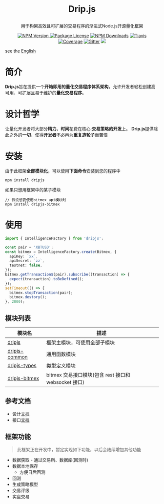 <H1><p  align="center">Drip.js</p></H1>
<p  align="center">用于构架高效且可扩展的交易程序的渐进式Node.js开源量化框架</p>
<p  align="center">
<a href="https://www.npmjs.com/package/dripjs"><img src="https://img.shields.io/npm/v/dripjs.svg" alt="NPM Version" />
<a href="https://www.npmjs.com/package/dripjs"><img src="https://img.shields.io/badge/license-GPL_3.0-green.svg" alt="Package License" /></a>
<a href="https://www.npmjs.com/package/dripjs"><img src="https://img.shields.io/npm/dm/dripjs.svg" alt="NPM Downloads" /></a>
<a  href="https://travis-ci.com/zlq4863947/dripjs"><img  src="https://travis-ci.com/zlq4863947/dripjs.svg?branch=master&t=6"  alt="Tiavis" /></a>
<a  href="https://coveralls.io/github/zlq4863947/dripjs?branch=master"><img  src="https://coveralls.io/repos/github/zlq4863947/dripjs/badge.svg?branch=master&t=6"  alt="Coverage" /></a>
<a href="https://gitter.im/drip-js/community?utm_source=badge&utm_medium=badge&utm_campaign=pr-badge&utm_content=badge"><img src="https://badges.gitter.im/drip-js.svg" alt="Gitter" /></a>
<a  href="https://www.paypal.me/zlq4863947"><img  src="https://img.shields.io/badge/Donate-PayPal-ff3f59.svg"/></a>
</p>

see the <a href="https://github.com/zlq4863947/dripjs/blob/master/README_EN.md">English</a>

# 简介

**Drip.js**旨在提供一个**开箱即用的量化交易程序体系架构**，允许开发者轻松创建高可用、可扩展且易于维护的**量化交易程序**。

# 设计哲学

让量化开发者将大部分**精力、时间**花费在核心:**交易策略的开发**上。
**Drip.js**提供除此之外的**一切**，使得**开发者**不必再为**重复造轮子**而苦恼

# 安装

由于此框架**全部模块化**，可以使用**下面命令**安装到您的程序中

```shell
npm install dripjs
```

如果只想用框架中的某子模块

```shell
// 假设想要使用bitmex api模块时
npm install dripjs-bitmex
```

# 使用

```typescript
import { IntelligenceFactory } from 'dripjs';

const pair = 'XBTUSD';
const bitmex = IntelligenceFactory.create(Bitmex, {
  apiKey: `xx`,
  apiSecret: `zz`,
  testnet: false,
});
bitmex.getTransaction$(pair).subscribe((transaction) => {
  expect(transaction).toBeDefined();
});
setTimeout(() => {
  bitmex.stopTransaction(pair);
  bitmex.destory();
}, 2000);
```

## 模块列表

| 模块名                                                       | 描述                                                 |
| ------------------------------------------------------------ | ---------------------------------------------------- |
| [dripjs](https://www.npmjs.com/package/dripjs)               | 框架主模块，可使用全部子模块                         |
| [dripjs-common](https://www.npmjs.com/package/dripjs-common) | 通用函数模块                                         |
| [dripjs-types](https://www.npmjs.com/package/dripjs-types)   | 类型定义模块                                         |
| [dripjs-bitmex](https://www.npmjs.com/package/dripjs-bitmex) | bitmex 交易接口模块(包含 rest 接口和 websocket 接口) |

## 参考文档

- 设计[文档](https://github.com/zlq4863947/dripjs/tree/master/docs)
- 接口[文档](https://drip-trader.github.io/dripjs-docs)

## 框架功能

> 此框架正在开发中，暂定实现如下功能，以后会陆续增加其他功能

- 数据获取 - 通过交易所、数据库(回测时)
- 数据本地保存
  - 方便日后回测
- 回测
- 生成策略模型
- 交易评级
- 实盘交易
